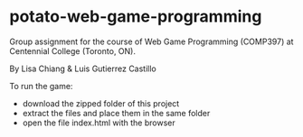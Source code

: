 # potato-web-game-programming
Group assignment for the course of Web Game Programming (COMP397) at Centennial College (Toronto, ON). 

By Lisa Chiang &amp; Luis Gutierrez Castillo

To run the game:
- download the zipped folder of this project
- extract the files and place them in the same folder
- open the file index.html with the browser
